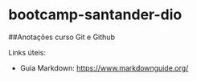 # bootcamp-santander-dio

##Anotações curso Git e Github

Links úteis:

* Guia Markdown: https://www.markdownguide.org/
